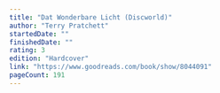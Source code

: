 ```yaml
---
title: "Dat Wonderbare Licht (Discworld)"
author: "Terry Pratchett"
startedDate: ""
finishedDate: ""
rating: 3
edition: "Hardcover"
link: "https://www.goodreads.com/book/show/8044091"
pageCount: 191
---
```



